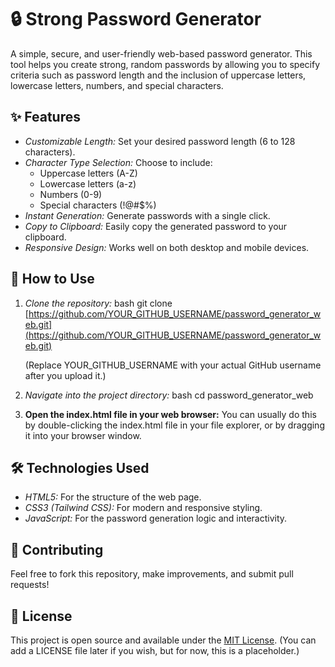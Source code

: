 # 🔒 Strong Password Generator

A simple, secure, and user-friendly web-based password generator. This tool helps you create strong, random passwords by allowing you to specify criteria such as password length and the inclusion of uppercase letters, lowercase letters, numbers, and special characters.

## ✨ Features

* *Customizable Length:* Set your desired password length (6 to 128 characters).
* *Character Type Selection:* Choose to include:
    * Uppercase letters (A-Z)
    * Lowercase letters (a-z)
    * Numbers (0-9)
    * Special characters (!@#$%)
* *Instant Generation:* Generate passwords with a single click.
* *Copy to Clipboard:* Easily copy the generated password to your clipboard.
* *Responsive Design:* Works well on both desktop and mobile devices.

## 🚀 How to Use

1.  *Clone the repository:*
    bash
    git clone [https://github.com/YOUR_GITHUB_USERNAME/password_generator_web.git](https://github.com/YOUR_GITHUB_USERNAME/password_generator_web.git)
    
    (Replace YOUR_GITHUB_USERNAME with your actual GitHub username after you upload it.)
2.  *Navigate into the project directory:*
    bash
    cd password_generator_web
    
3.  **Open the index.html file in your web browser:**
    You can usually do this by double-clicking the index.html file in your file explorer, or by dragging it into your browser window.

## 🛠 Technologies Used

* *HTML5:* For the structure of the web page.
* *CSS3 (Tailwind CSS):* For modern and responsive styling.
* *JavaScript:* For the password generation logic and interactivity.

## 🤝 Contributing

Feel free to fork this repository, make improvements, and submit pull requests!

## 📄 License

This project is open source and available under the [MIT License](LICENSE). (You can add a LICENSE file later if you wish, but for now, this is a placeholder.)
